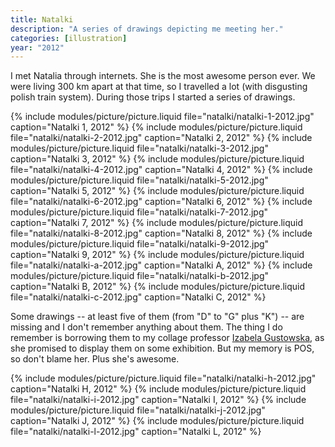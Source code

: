 ```yaml
---
title: Natalki
description: "A series of drawings depicting me meeting her."
categories: [illustration]
year: "2012"
---
```


I met Natalia through internets. She is the most awesome person ever. We were living 300 km apart at that time, so I travelled a lot (with disgusting polish train system). During those trips I started a series of drawings.

{% include modules/picture/picture.liquid file="natalki/natalki-1-2012.jpg" caption="Natalki 1, 2012" %}
{% include modules/picture/picture.liquid file="natalki/natalki-2-2012.jpg" caption="Natalki 2, 2012" %}
{% include modules/picture/picture.liquid file="natalki/natalki-3-2012.jpg" caption="Natalki 3, 2012" %}
{% include modules/picture/picture.liquid file="natalki/natalki-4-2012.jpg" caption="Natalki 4, 2012" %}
{% include modules/picture/picture.liquid file="natalki/natalki-5-2012.jpg" caption="Natalki 5, 2012" %}
{% include modules/picture/picture.liquid file="natalki/natalki-6-2012.jpg" caption="Natalki 6, 2012" %}
{% include modules/picture/picture.liquid file="natalki/natalki-7-2012.jpg" caption="Natalki 7, 2012" %}
{% include modules/picture/picture.liquid file="natalki/natalki-8-2012.jpg" caption="Natalki 8, 2012" %}
{% include modules/picture/picture.liquid file="natalki/natalki-9-2012.jpg" caption="Natalki 9, 2012" %}
{% include modules/picture/picture.liquid file="natalki/natalki-a-2012.jpg" caption="Natalki A, 2012" %}
{% include modules/picture/picture.liquid file="natalki/natalki-b-2012.jpg" caption="Natalki B, 2012" %}
{% include modules/picture/picture.liquid file="natalki/natalki-c-2012.jpg" caption="Natalki C, 2012" %}

Some drawings -- at least five of them (from "D" to "G" plus "K") -- are missing and I don't remember anything about them. The thing I do remember is borrowing them to my collage professor [Izabela Gustowska](http://www.gustowska.com/), as she promised to display them on some exhibition. But my memory is POS, so don't blame her. Plus she's awesome.

{% include modules/picture/picture.liquid file="natalki/natalki-h-2012.jpg" caption="Natalki H, 2012" %}
{% include modules/picture/picture.liquid file="natalki/natalki-i-2012.jpg" caption="Natalki I, 2012" %}
{% include modules/picture/picture.liquid file="natalki/natalki-j-2012.jpg" caption="Natalki J, 2012" %}
{% include modules/picture/picture.liquid file="natalki/natalki-l-2012.jpg" caption="Natalki L, 2012" %}
